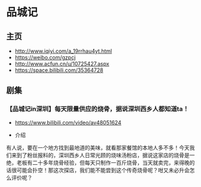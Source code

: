 # 品城记

## 主页

* <http://www.iqiyi.com/a_19rrhau4yt.html>
* <https://weibo.com/gzpcj>
* <http://www.acfun.cn/u/10725427.aspx>
* <https://space.bilibili.com/35364728>

## 剧集

### 【品城记in深圳】每天限量供应的烧骨，据说深圳西乡人都知道ta！

* <https://www.bilibili.com/video/av48051624>

* 介绍

有人说，要在一个地方找到最地道的美味，就看那家餐馆的本地人多不多！今天我们来到了粉丝报料的，深圳西乡人日常光顾的烧味汤粉店，据说这家店的烧骨是一绝，老板有二十多年烧骨经验，但每天只制作一百斤烧骨，当天就卖完，来得晚的话很可能会扑空！那这次探店，我们能不能尝到这个传奇烧骨呢？咁又未必升会怎么评价呢？

